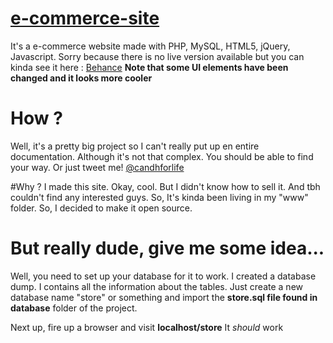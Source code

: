 # [e-commerce-site](https://www.behance.net/gallery/32503241/An-E-commerce-website)
It's a e-commerce website made with PHP, MySQL, HTML5, jQuery, Javascript.
Sorry because there is no live version available but you can kinda see it here : 
[Behance](https://www.behance.net/gallery/32503241/An-E-commerce-website)
**Note that some UI elements have been changed and it looks more cooler**

# How ? 
Well, it's a pretty big project so I can't really put up en entire documentation. Although it's not that complex. You should be able to find your way. Or just tweet me! [@candhforlife](http://twitter.com/candhforlife)


#Why ?
I made this site. Okay, cool. But I didn't know how to sell it. And tbh couldn't find any interested guys. So, It's kinda been living in my "www" folder. So, I decided to make it open source. 


# But really dude, give me some idea...
Well, you need to set up your database for it to work. I created a database dump. I contains all the information about the tables. Just create a new database name "store" or something and import the **store.sql file found in database** folder of the project. 

Next up, fire up a browser and visit **localhost/store** It *should* work
